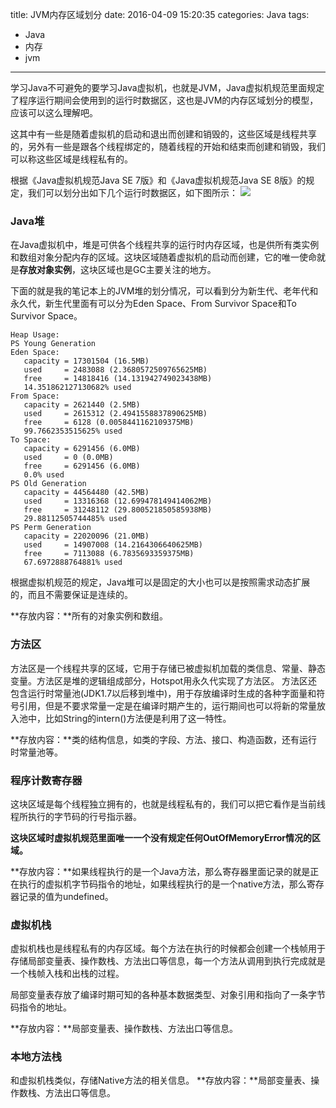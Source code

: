 title: JVM内存区域划分
date: 2016-04-09 15:20:35
categories: Java
tags:
- Java
- 内存
- jvm
---
学习Java不可避免的要学习Java虚拟机，也就是JVM，Java虚拟机规范里面规定了程序运行期间会使用到的运行时数据区，这也是JVM的内存区域划分的模型，应该可以这么理解吧。

这其中有一些是随着虚拟机的启动和退出而创建和销毁的，这些区域是线程共享的，另外有一些是跟各个线程绑定的，随着线程的开始和结束而创建和销毁，我们可以称这些区域是线程私有的。
<!-- more -->

根据《Java虚拟机规范Java SE 7版》和《Java虚拟机规范Java SE 8版》的规定，我们可以划分出如下几个运行时数据区，如下图所示：
![](http://oar4g068j.bkt.clouddn.com/JVMDataArea.png)

### Java堆
在Java虚拟机中，堆是可供各个线程共享的运行时内存区域，也是供所有类实例和数组对象分配内存的区域。这块区域随着虚拟机的启动而创建，它的唯一使命就是**存放对象实例**，这块区域也是GC主要关注的地方。

下面的就是我的笔记本上的JVM堆的划分情况，可以看到分为新生代、老年代和永久代，新生代里面有可以分为Eden Space、From Survivor Space和To Survivor Space。
```{bash}
Heap Usage:
PS Young Generation
Eden Space:
   capacity = 17301504 (16.5MB)
   used     = 2483088 (2.3680572509765625MB)
   free     = 14818416 (14.131942749023438MB)
   14.351862127130682% used
From Space:
   capacity = 2621440 (2.5MB)
   used     = 2615312 (2.4941558837890625MB)
   free     = 6128 (0.0058441162109375MB)
   99.7662353515625% used
To Space:
   capacity = 6291456 (6.0MB)
   used     = 0 (0.0MB)
   free     = 6291456 (6.0MB)
   0.0% used
PS Old Generation
   capacity = 44564480 (42.5MB)
   used     = 13316368 (12.699478149414062MB)
   free     = 31248112 (29.800521850585938MB)
   29.88112505744485% used
PS Perm Generation
   capacity = 22020096 (21.0MB)
   used     = 14907008 (14.2164306640625MB)
   free     = 7113088 (6.7835693359375MB)
   67.6972888764881% used
```
根据虚拟机规范的规定，Java堆可以是固定的大小也可以是按照需求动态扩展的，而且不需要保证是连续的。

**存放内容：**所有的对象实例和数组。

### 方法区
方法区是一个线程共享的区域，它用于存储已被虚拟机加载的类信息、常量、静态变量。方法区是堆的逻辑组成部分，Hotspot用永久代实现了方法区。
方法区还包含运行时常量池(JDK1.7以后移到堆中)，用于存放编译时生成的各种字面量和符号引用，但是不要求常量一定是在编译时期产生的，运行期间也可以将新的常量放入池中，比如String的intern()方法便是利用了这一特性。

**存放内容：**类的结构信息，如类的字段、方法、接口、构造函数，还有运行时常量池等。

### 程序计数寄存器
这块区域是每个线程独立拥有的，也就是线程私有的，我们可以把它看作是当前线程所执行的字节码的行号指示器。

**这块区域时虚拟机规范里面唯一一个没有规定任何OutOfMemoryError情况的区域。**

**存放内容：**如果线程执行的是一个Java方法，那么寄存器里面记录的就是正在执行的虚拟机字节码指令的地址，如果线程执行的是一个native方法，那么寄存器记录的值为undefined。

### 虚拟机栈
虚拟机栈也是线程私有的内存区域。每个方法在执行的时候都会创建一个栈帧用于存储局部变量表、操作数栈、方法出口等信息，每一个方法从调用到执行完成就是一个栈帧入栈和出栈的过程。

局部变量表存放了编译时期可知的各种基本数据类型、对象引用和指向了一条字节码指令的地址。

**存放内容：**局部变量表、操作数栈、方法出口等信息。

### 本地方法栈
和虚拟机栈类似，存储Native方法的相关信息。
**存放内容：**局部变量表、操作数栈、方法出口等信息。
